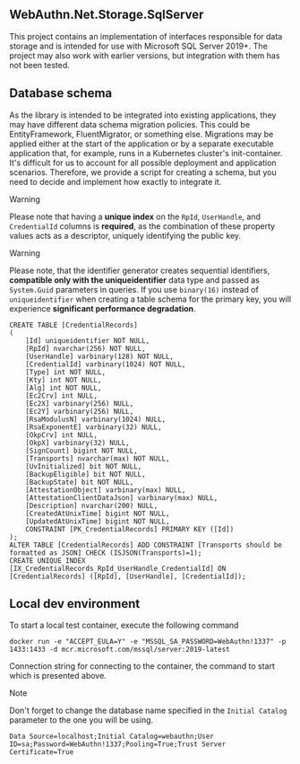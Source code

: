 ## WebAuthn.Net.Storage.SqlServer

This project contains an implementation of interfaces responsible for data storage and is intended for use with Microsoft SQL Server 2019+. The project may also work with earlier versions, but integration with them has not been tested.

## Database schema

As the library is intended to be integrated into existing applications, they may have different data schema migration policies. This could be EntityFramework, FluentMigrator, or something else. Migrations may be applied either at the start of the application or by a separate executable application that, for example, runs in a Kubernetes cluster's init-container. It's difficult for us to account for all possible deployment and application scenarios. Therefore, we provide a script for creating a schema, but you need to decide and implement how exactly to integrate it.

> [!WARNING]
> Please note that having a **unique index** on the `RpId`, `UserHandle`, and `CredentialId` columns is **required**, as the combination of these property values acts as a descriptor, uniquely identifying the public key.

> [!WARNING]
> Please note, that the identifier generator creates sequential identifiers, **compatible only with the uniqueidentifier** data type and passed as `System.Guid` parameters in queries. If you use `binary(16)` instead of `uniqueidentifier` when creating a table schema for the primary key, you will experience **significant performance degradation**.

```tsql
CREATE TABLE [CredentialRecords]
(
    [Id] uniqueidentifier NOT NULL,
    [RpId] nvarchar(256) NOT NULL,
    [UserHandle] varbinary(128) NOT NULL,
    [CredentialId] varbinary(1024) NOT NULL,
    [Type] int NOT NULL,
    [Kty] int NOT NULL,
    [Alg] int NOT NULL,
    [Ec2Crv] int NULL,
    [Ec2X] varbinary(256) NULL,
    [Ec2Y] varbinary(256) NULL,
    [RsaModulusN] varbinary(1024) NULL,
    [RsaExponentE] varbinary(32) NULL,
    [OkpCrv] int NULL,
    [OkpX] varbinary(32) NULL,
    [SignCount] bigint NOT NULL,
    [Transports] nvarchar(max) NOT NULL,
    [UvInitialized] bit NOT NULL,
    [BackupEligible] bit NOT NULL,
    [BackupState] bit NOT NULL,
    [AttestationObject] varbinary(max) NULL,
    [AttestationClientDataJson] varbinary(max) NULL,
    [Description] nvarchar(200) NULL,
    [CreatedAtUnixTime] bigint NOT NULL,
    [UpdatedAtUnixTime] bigint NOT NULL,
    CONSTRAINT [PK_CredentialRecords] PRIMARY KEY ([Id])
);
ALTER TABLE [CredentialRecords] ADD CONSTRAINT [Transports should be formatted as JSON] CHECK (ISJSON(Transports)=1);
CREATE UNIQUE INDEX [IX_CredentialRecords_RpId_UserHandle_CredentialId] ON [CredentialRecords] ([RpId], [UserHandle], [CredentialId]);
```

## Local dev environment

To start a local test container, execute the following command

```shell
docker run -e "ACCEPT_EULA=Y" -e "MSSQL_SA_PASSWORD=WebAuthn!1337" -p 1433:1433 -d mcr.microsoft.com/mssql/server:2019-latest
```

Connection string for connecting to the container, the command to start which is presented above.

> [!NOTE]
> Don't forget to change the database name specified in the `Initial Catalog` parameter to the one you will be using.

```
Data Source=localhost;Initial Catalog=webauthn;User ID=sa;Password=WebAuthn!1337;Pooling=True;Trust Server Certificate=True
```
